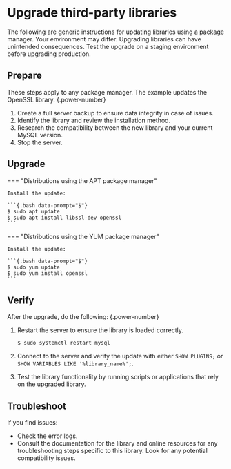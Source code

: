 
# Upgrade third-party libraries

The following are generic instructions for updating libraries using a package manager. Your environment may differ. Upgrading libraries can have unintended consequences. Test the upgrade on a staging environment before upgrading production.

## Prepare

These steps apply to any package manager. The example updates the OpenSSL library.
{.power-number}

1. Create a full server backup to ensure data integrity in case of issues.
2. Identify the library and review the installation method.
3. Research the compatibility between the new library and your current MySQL version.
4. Stop the server.

## Upgrade

=== "Distributions using the APT package manager"

    Install the update:

    ```{.bash data-prompt="$"}
    $ sudo apt update
    $ sudo apt install libssl-dev openssl
    ```

=== "Distributions using the YUM package manager"

    Install the update:

    ```{.bash data-prompt="$"}
    $ sudo yum update
    $ sudo yum install openssl
    ```

## Verify

After the upgrade, do the following:
{.power-number}

1. Restart the server to ensure the library is loaded correctly.

    ```{.bash data-prompt="$"}
    $ sudo systemctl restart mysql
    ```

2. Connect to the server and verify the update with either `SHOW PLUGINS;` or `SHOW VARIABLES LIKE '%library_name%';`.

3. Test the library functionality by running scripts or applications that rely on the upgraded library.

## Troubleshoot

If you find issues:

* Check the error logs.
* Consult the documentation for the library and online resources for any troubleshooting steps specific to this library. Look for any potential compatibility issues.